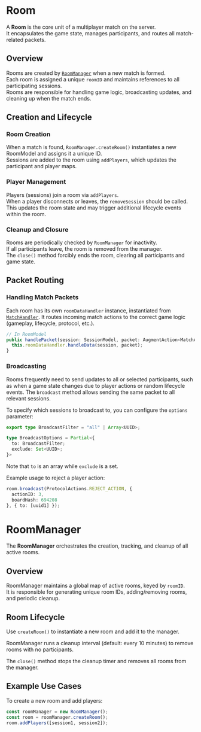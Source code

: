 # Room

A **Room** is the core unit of a multiplayer match on the server.  
It encapsulates the game state, manages participants, and routes all match-related packets.

## Overview

Rooms are created by [`RoomManager`](/src/server/managers/RoomManager.ts) when a new match is formed.  
Each room is assigned a unique `roomID` and maintains references to all participating sessions.  
Rooms are responsible for handling game logic, broadcasting updates, and cleaning up when the match ends.

## Creation and Lifecycle

### Room Creation

When a match is found, `RoomManager.createRoom()` instantiates a new RoomModel and assigns it a unique ID.  
Sessions are added to the room using `addPlayers`, which updates the participant and player maps.

### Player Management

Players (sessions) join a room via `addPlayers`.  
When a player disconnects or leaves, the `removeSession` should be called. 
This updates the room state and may trigger additional lifecycle events within the room.

### Cleanup and Closure

Rooms are periodically checked by `RoomManager` for inactivity.  
If all participants leave, the room is removed from the manager.  
The `close()` method forcibly ends the room, clearing all participants and game state.

## Packet Routing

### Handling Match Packets

Each room has its own `roomDataHandler` instance,
instantiated from [`MatchHandler`](/src/server/handlers/match/index.ts).
It routes incoming match actions to the correct game logic (gameplay, lifecycle, protocol, etc.).

```ts
// In RoomModel
public handlePacket(session: SessionModel, packet: AugmentAction<MatchActions>) {
  this.roomDataHandler.handleData(session, packet);
}
```

### Broadcasting

Rooms frequently need to send updates to all or selected participants,
such as when a game state changes due to player actions or random lifecycle events.
The `broadcast` method allows sending the same packet to all relevant sessions.

To specify which sessions to broadcast to, you can configure the `options` parameter:

```ts
export type BroadcastFilter = "all" | Array<UUID>;

type BroadcastOptions = Partial<{
  to: BroadcastFilter;
  exclude: Set<UUID>;
}>
```

Note that `to` is an array while `exclude` is a set.

Example usage to reject a player action:
```ts
room.broadcast(ProtocolActions.REJECT_ACTION, {
  actionID: 3,
  boardHash: 694208
}, { to: [uuid1] });
```


# RoomManager

The **RoomManager** orchestrates the creation, tracking, and cleanup of all active rooms.

## Overview

RoomManager maintains a global map of active rooms, keyed by `roomID`.  
It is responsible for generating unique room IDs, adding/removing rooms, and periodic cleanup.

## Room Lifecycle

Use `createRoom()` to instantiate a new room and add it to the manager.

RoomManager runs a cleanup interval (default: every 10 minutes) to remove rooms with no participants.

The `close()` method stops the cleanup timer and removes all rooms from the manager.

## Example Use Cases

To create a new room and add players:
```ts
const roomManager = new RoomManager();
const room = roomManager.createRoom();
room.addPlayers([session1, session2]);
```
